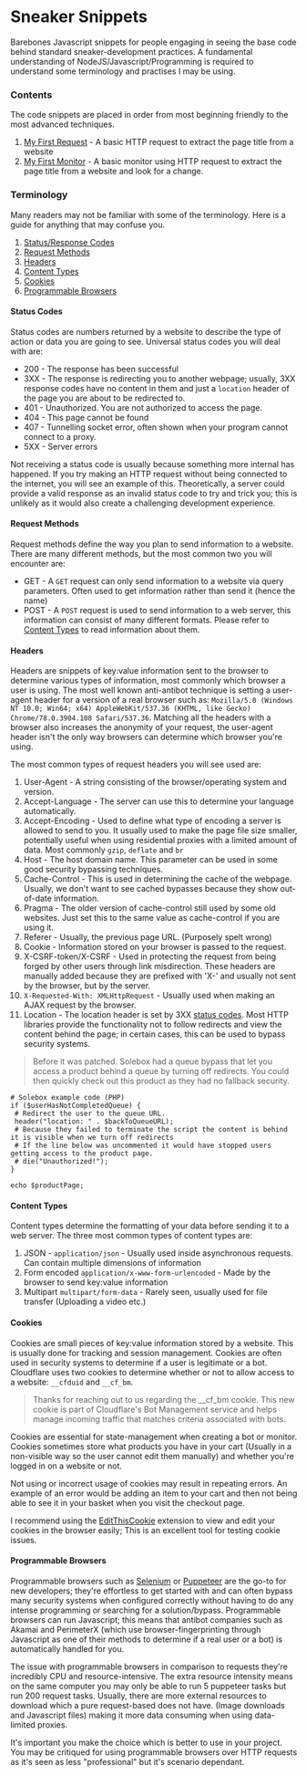 # Sneaker Snippets
Barebones Javascript snippets for people engaging in seeing the base code behind standard sneaker-development practices. A fundamental understanding of NodeJS/Javascript/Programming is required to understand some terminology and practises I may be using.

### Contents

The code snippets are placed in order from most beginning friendly to the most advanced techniques.

1) [My First Request](/snippets/requests) - A basic HTTP request to extract the page title from a website
2) [My First Monitor](/snippets/requests) - A basic monitor using HTTP request to extract the page title from a website and look for a change.


### Terminology

Many readers may not be familiar with some of the terminology. Here is a guide for anything that may confuse you.

1) [Status/Response Codes](#status-codes)
2) [Request Methods](#request-methods)
3) [Headers](#headers)
4) [Content Types](#content-types)
5) [Cookies](#cookies)
6) [Programmable Browsers](#requests-vs-programmable-browsers)


#### Status Codes

Status codes are numbers returned by a website to describe the type of action or data you are going to see. Universal status codes you will deal with are:

* 200 - The response has been successful
* 3XX - The response is redirecting you to another webpage; usually, 3XX response codes have no content in them and just a `location` header of the page you are about to be redirected to.
* 401 - Unauthorized. You are not authorized to access the page.
* 404 - This page cannot be found
* 407 - Tunnelling socket error, often shown when your program cannot connect to a proxy.
* 5XX - Server errors

Not receiving a status code is usually because something more internal has happened. If you try making an HTTP request without being connected to the internet, you will see an example of this. Theoretically, a server could provide a valid response as an invalid status code to try and trick you; this is unlikely as it would also create a challenging development experience.


#### Request Methods

Request methods define the way you plan to send information to a website. There are many different methods, but the most common two you will encounter are:

* GET - A `GET` request can only send information to a website via query parameters. Often used to get information rather than send it (hence the name)
* POST - A `POST` request is used to send information to a web server, this information can consist of many different formats. Please refer to [Content Types](#content-types) to read information about them.


#### Headers

Headers are snippets of key:value information sent to the browser to determine various types of information, most commonly which browser a user is using. The most well known anti-antibot technique is setting a user-agent header for a version of a real browser such as: `Mozilla/5.0 (Windows NT 10.0; Win64; x64) AppleWebKit/537.36 (KHTML, like Gecko) Chrome/78.0.3904.108 Safari/537.36`. Matching all the headers with a browser also increases the anonymity of your request, the user-agent header isn't the only way browsers can determine which browser you're using.

The most common types of request headers you will see used are:
1) User-Agent - A string consisting of the browser/operating system and version.
2) Accept-Language - The server can use this to determine your language automatically.
3) Accept-Encoding - Used to define what type of encoding a server is allowed to send to you. It usually used to make the page file size smaller, potentially useful when using residential proxies with a limited amount of data. Most commonly `gzip`, `deflate` and `br`
4) Host - The host domain name. This parameter can be used in some good security bypassing techniques.
5) Cache-Control - This is used in determining the cache of the webpage. Usually, we don't want to see cached bypasses because they show out-of-date information.
6) Pragma - The older version of cache-control still used by some old websites. Just set this to the same value as cache-control if you are using it.
7) Referer - Usually, the previous page URL. (Purposely spelt wrong)
8) Cookie - Information stored on your browser is passed to the request.
9) X-CSRF-token/X-CSRF - Used in protecting the request from being forged by other users through link misdirection. These headers are manually added because they are prefixed with 'X-' and usually not sent by the browser, but by the server.
10) `X-Requested-With: XMLHttpRequest` - Usually used when making an AJAX request by the browser.
11) Location - The location header is set by 3XX [status codes](#status-codes). Most HTTP libraries provide the functionality not to follow redirects and view the content behind the page; in certain cases, this can be used to bypass security systems.

> Before it was patched. Solebox had a queue bypass that let you access a product behind a queue by turning off redirects. You could then quickly check out this product as they had no fallback security.

```
# Solebox example code (PHP)
if ($userHasNotCompletedQueue) {
 # Redirect the user to the queue URL.
 header("location: " . $backToQueueURL);
 # Because they failed to terminate the script the content is behind it is visible when we turn off redirects
 # If the line below was uncommented it would have stopped users getting access to the product page.
 # die("Unauthorized!");
}

echo $productPage;
```


#### Content Types

Content types determine the formatting of your data before sending it to a web server. The three most common types of content types are:

1) JSON - `application/json` - Usually used inside asynchronous requests. Can contain multiple dimensions of information
2) Form encoded `application/x-www-form-urlencoded` - Made by the browser to send key:value information
3) Multipart `multipart/form-data` - Rarely seen, usually used for file transfer (Uploading a video etc.)


#### Cookies

Cookies are small pieces of key:value information stored by a website. This is usually done for tracking and session management. Cookies are often used in security systems to determine if a user is legitimate or a bot. Cloudflare uses two cookies to determine whether or not to allow access to a website: `__cfduid` and `__cf_bm`.

> Thanks for reaching out to us regarding the __cf_bm cookie. This new cookie is part of Cloudflare's Bot Management service and helps manage incoming traffic that matches criteria associated with bots.

Cookies are essential for state-management when creating a bot or monitor. Cookies sometimes store what products you have in your cart (Usually in a non-visible way so the user cannot edit them manually) and whether you're logged in on a website or not.

Not using or incorrect usage of cookies may result in repeating errors. An example of an error would be adding an item to your cart and then not being able to see it in your basket when you visit the checkout page.

I recommend using the [EditThisCookie](https://chrome.google.com/webstore/detail/editthiscookie/fngmhnnpilhplaeedifhccceomclgfbg?hl=en) extension to view and edit your cookies in the browser easily; This is an excellent tool for testing cookie issues.


#### Programmable Browsers

Programmable browsers such as [Selenium](https://selenium.dev/) or [Puppeteer](https://github.com/puppeteer/puppeteer) are the go-to for new developers; they're effortless to get started with and can often bypass many security systems when configured correctly without having to do any intense programming or searching for a solution/bypass. Programmable browsers can run Javascript; this means that antibot companies such as Akamai and PerimeterX (which use browser-fingerprinting through Javascript as one of their methods to determine if a real user or a bot) is automatically handled for you.

The issue with programmable browsers in comparison to requests they're incredibly CPU and resource-intensive. The extra resource intensity means on the same computer you may only be able to run 5 puppeteer tasks but run 200 request tasks. Usually, there are more external resources to download which a pure request-based does not have. (Image downloads and Javascript files) making it more data consuming when using data-limited proxies.

It's important you make the choice which is better to use in your project. You may be critiqued for using programmable browsers over HTTP requests as it's seen as less "professional" but it's scenario dependant.